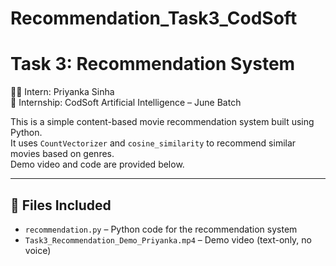 # Recommendation_Task3_CodSoft
# Task 3: Recommendation System  
👩‍💻 Intern: Priyanka Sinha  
📅 Internship: CodSoft Artificial Intelligence – June Batch

This is a simple content-based movie recommendation system built using Python.  
It uses `CountVectorizer` and `cosine_similarity` to recommend similar movies based on genres.  
Demo video and code are provided below.

---

## 📁 Files Included

- `recommendation.py` – Python code for the recommendation system  
- `Task3_Recommendation_Demo_Priyanka.mp4` – Demo video (text-only, no voice)

